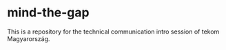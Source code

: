 # mind-the-gap
This is a repository for the technical communication intro session of tekom Magyarország.
